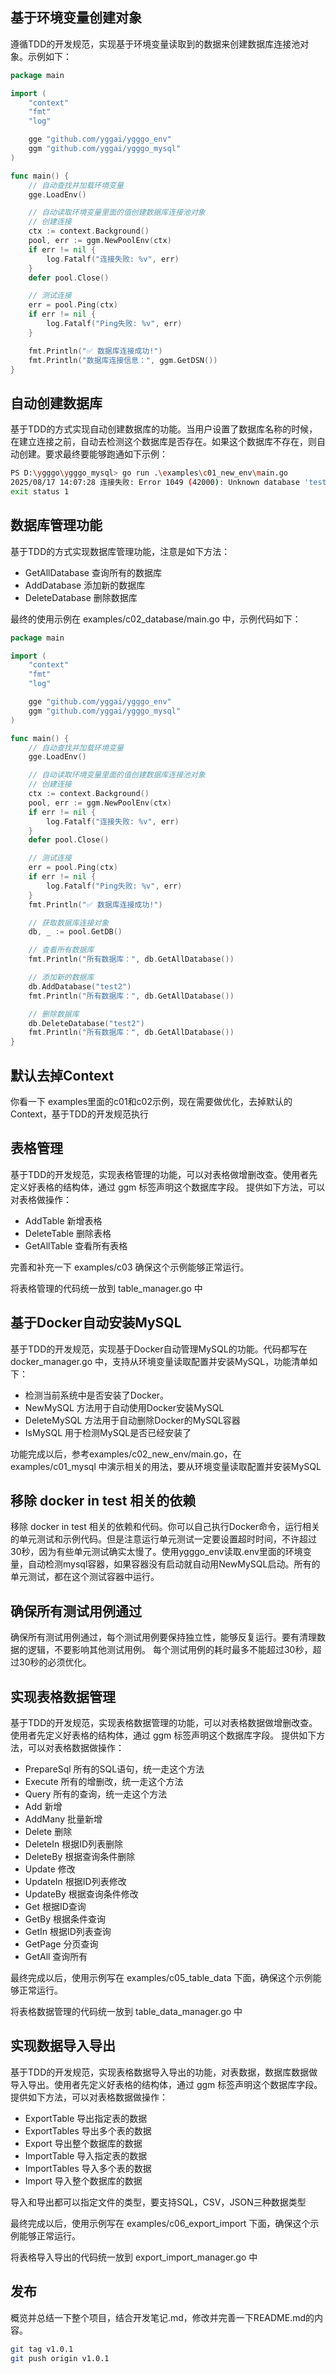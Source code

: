 ## 基于环境变量创建对象
遵循TDD的开发规范，实现基于环境变量读取到的数据来创建数据库连接池对象。示例如下：
```go
package main

import (
	"context"
	"fmt"
	"log"

	gge "github.com/yggai/ygggo_env"
	ggm "github.com/yggai/ygggo_mysql"
)

func main() {
	// 自动查找并加载环境变量
	gge.LoadEnv()

	// 自动读取环境变量里面的值创建数据库连接池对象
	// 创建连接
	ctx := context.Background()
	pool, err := ggm.NewPoolEnv(ctx)
	if err != nil {
		log.Fatalf("连接失败: %v", err)
	}
	defer pool.Close()

	// 测试连接
	err = pool.Ping(ctx)
	if err != nil {
		log.Fatalf("Ping失败: %v", err)
	}

	fmt.Println("✅ 数据库连接成功!")
	fmt.Println("数据库连接信息：", ggm.GetDSN())
}
```

## 自动创建数据库
基于TDD的方式实现自动创建数据库的功能。当用户设置了数据库名称的时候，在建立连接之前，自动去检测这个数据库是否存在。如果这个数据库不存在，则自动创建。要求最终要能够跑通如下示例：
```bash
PS D:\ygggo\ygggo_mysql> go run .\examples\c01_new_env\main.go
2025/08/17 14:07:28 连接失败: Error 1049 (42000): Unknown database 'test'
exit status 1
```

## 数据库管理功能
基于TDD的方式实现数据库管理功能，注意是如下方法：
- GetAllDatabase 查询所有的数据库
- AddDatabase 添加新的数据库
- DeleteDatabase 删除数据库

最终的使用示例在 examples/c02_database/main.go 中，示例代码如下：
```go
package main

import (
	"context"
	"fmt"
	"log"

	gge "github.com/yggai/ygggo_env"
	ggm "github.com/yggai/ygggo_mysql"
)

func main() {
	// 自动查找并加载环境变量
	gge.LoadEnv()

	// 自动读取环境变量里面的值创建数据库连接池对象
	// 创建连接
	ctx := context.Background()
	pool, err := ggm.NewPoolEnv(ctx)
	if err != nil {
		log.Fatalf("连接失败: %v", err)
	}
	defer pool.Close()

	// 测试连接
	err = pool.Ping(ctx)
	if err != nil {
		log.Fatalf("Ping失败: %v", err)
	}
	fmt.Println("✅ 数据库连接成功!")

	// 获取数据库连接对象
	db, _ := pool.GetDB()

	// 查看所有数据库
	fmt.Println("所有数据库：", db.GetAllDatabase())

	// 添加新的数据库
	db.AddDatabase("test2")
	fmt.Println("所有数据库：", db.GetAllDatabase())

	// 删除数据库
	db.DeleteDatabase("test2")
	fmt.Println("所有数据库：", db.GetAllDatabase())
}
```

## 默认去掉Context
你看一下 examples里面的c01和c02示例，现在需要做优化，去掉默认的Context，基于TDD的开发规范执行

## 表格管理
基于TDD的开发规范，实现表格管理的功能，可以对表格做增删改查。使用者先定义好表格的结构体，通过 ggm 标签声明这个数据库字段。
提供如下方法，可以对表格做操作：
- AddTable 新增表格
- DeleteTable 删除表格
- GetAllTable 查看所有表格

完善和补充一下 examples/c03 确保这个示例能够正常运行。

将表格管理的代码统一放到 table_manager.go 中

## 基于Docker自动安装MySQL
基于TDD的开发规范，实现基于Docker自动管理MySQL的功能。代码都写在docker_manager.go 中，支持从环境变量读取配置并安装MySQL，功能清单如下：
- 检测当前系统中是否安装了Docker。
- NewMySQL 方法用于自动使用Docker安装MySQL
- DeleteMySQL 方法用于自动删除Docker的MySQL容器
- IsMySQL 用于检测MySQL是否已经安装了

功能完成以后，参考examples/c02_new_env/main.go，在 examples/c01_mysql 中演示相关的用法，要从环境变量读取配置并安装MySQL

## 移除 docker in test 相关的依赖
移除 docker in test 相关的依赖和代码。你可以自己执行Docker命令，运行相关的单元测试和示例代码。但是注意运行单元测试一定要设置超时时间，不许超过30秒，因为有些单元测试确实太慢了。使用ygggo_env读取.env里面的环境变量，自动检测mysql容器，如果容器没有启动就自动用NewMySQL启动。所有的单元测试，都在这个测试容器中运行。

## 确保所有测试用例通过
确保所有测试用例通过，每个测试用例要保持独立性，能够反复运行。要有清理数据的逻辑，不要影响其他测试用例。
每个测试用例的耗时最多不能超过30秒，超过30秒的必须优化。

## 实现表格数据管理
基于TDD的开发规范，实现表格数据管理的功能，可以对表格数据做增删改查。使用者先定义好表格的结构体，通过 ggm 标签声明这个数据库字段。
提供如下方法，可以对表格数据做操作：
- PrepareSql 所有的SQL语句，统一走这个方法
- Execute 所有的增删改，统一走这个方法
- Query 所有的查询，统一走这个方法
- Add 新增
- AddMany 批量新增
- Delete 删除
- DeleteIn 根据ID列表删除
- DeleteBy 根据查询条件删除
- Update 修改
- UpdateIn 根据ID列表修改
- UpdateBy 根据查询条件修改
- Get 根据ID查询
- GetBy 根据条件查询
- GetIn 根据ID列表查询
- GetPage 分页查询
- GetAll 查询所有

最终完成以后，使用示例写在 examples/c05_table_data 下面，确保这个示例能够正常运行。

将表格数据管理的代码统一放到 table_data_manager.go 中



## 实现数据导入导出
基于TDD的开发规范，实现表格数据导入导出的功能，对表数据，数据库数据做导入导出。使用者先定义好表格的结构体，通过 ggm 标签声明这个数据库字段。
提供如下方法，可以对表格数据做操作：
- ExportTable 导出指定表的数据
- ExportTables 导出多个表的数据
- Export 导出整个数据库的数据
- ImportTable 导入指定表的数据
- ImportTables 导入多个表的数据
- Import 导入整个数据库的数据

导入和导出都可以指定文件的类型，要支持SQL，CSV，JSON三种数据类型

最终完成以后，使用示例写在 examples/c06_export_import 下面，确保这个示例能够正常运行。

将表格导入导出的代码统一放到 export_import_manager.go 中

## 发布
概览并总结一下整个项目，结合开发笔记.md，修改并完善一下README.md的内容。


```bash
git tag v1.0.1
git push origin v1.0.1
```

